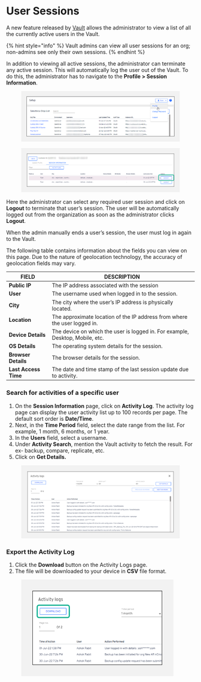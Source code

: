 # User Sessions

A new feature released by [Vault](https://www.autorabit.com/products/vault-data-backup-recovery/) allows the administrator to view a list of all the currently active users in the Vault.

{% hint style="info" %}
Vault admins can view all user sessions for an org; non-admins see only their own sessions.&#x20;
{% endhint %}

In addition to viewing all active sessions, the administrator can terminate any active session. This will automatically log the user out of the Vault. To do this, the administrator has to navigate to the **Profile > Session Information**.

<figure><img src="../../../.gitbook/assets/image (69) (1) (1) (1) (1) (1) (1) (1) (1).png" alt=""><figcaption></figcaption></figure>

<figure><img src="../../../.gitbook/assets/image (70) (1) (1) (1) (1) (1) (1) (1) (1).png" alt=""><figcaption></figcaption></figure>

Here the administrator can select any required user session and click on **Logout** to terminate that user’s session. The user will be automatically logged out from the organization as soon as the administrator clicks **Logout**.

When the admin manually ends a user’s session, the user must log in again to the Vault.&#x20;

The following table contains information about the fields you can view on this page. Due to the nature of geolocation technology, the accuracy of geolocation fields may vary.&#x20;

| FIELD                | DESCRIPTION                                                                    |
| -------------------- | ------------------------------------------------------------------------------ |
| **Public IP**        | The IP address associated with the session                                     |
| **User**             | The username used when logged in to the session.                               |
| **City**             | The city where the user’s IP address is physically located.                    |
| **Location**         | The approximate location of the IP address from where the user logged in.      |
| **Device Details**   | The device on which the user is logged in.  For example, Desktop, Mobile, etc. |
| **OS Details**       | The operating system details for the session.                                  |
| **Browser Details**  | The browser details for the session.                                           |
| **Last Access Time** | The date and time stamp of the last session update due to activity.            |

### Search for activities of a specific user <a href="#search-for-activities-of-a-specific-user" id="search-for-activities-of-a-specific-user"></a>

1. On the **Session Information** page, click on **Activity Log**. The activity log page can display the user activity list up to 100 records per page. The default sort order is **Date/Time**.
2. Next, in the **Time Period** field, select the date range from the list. For example, 1 month, 6 months, or 1 year.
3. In the **Users** field, select a username.
4. Under **Activity Search**, mention the Vault activity to fetch the result. For ex- backup, compare, replicate, etc.&#x20;
5. Click on **Get Details.**

<figure><img src="../../../.gitbook/assets/image (71) (1) (1) (1) (1) (1) (1) (1) (1).png" alt=""><figcaption></figcaption></figure>

### Export the Activity Log <a href="#export-the-activity-log" id="export-the-activity-log"></a>

1. Click the **Download** button on the Activity Logs page.
2. The file will be downloaded to your device in **CSV** file format.

<figure><img src="../../../.gitbook/assets/image (72) (1) (1) (1) (1) (1) (1) (1) (1).png" alt="" width="407"><figcaption></figcaption></figure>
